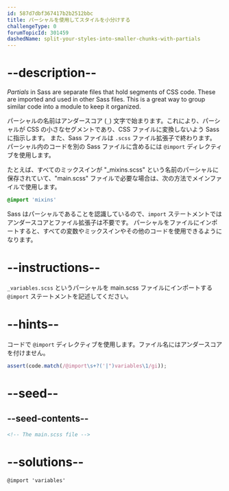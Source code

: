 ```yaml
---
id: 587d7dbf367417b2b2512bbc
title: パーシャルを使用してスタイルを小分けする
challengeType: 0
forumTopicId: 301459
dashedName: split-your-styles-into-smaller-chunks-with-partials
---
```


# --description--

<dfn>Partials</dfn> in Sass are separate files that hold segments of CSS code. These are imported and used in other Sass files. This is a great way to group similar code into a module to keep it organized.

パーシャルの名前はアンダースコア (`_`) 文字で始まります。これにより、パーシャルが CSS の小さなセグメントであり、CSS ファイルに変換しないよう Sass に指示します。 また、Sass ファイルは `.scss` ファイル拡張子で終わります。 パーシャル内のコードを別の Sass ファイルに含めるには `@import` ディレクティブを使用します。

たとえば、すべてのミックスインが "\_mixins.scss" という名前のパーシャルに保存されていて、"main.scss" ファイルで必要な場合は、次の方法でメインファイルで使用します。

```scss
@import 'mixins'
```

Sass はパーシャルであることを認識しているので、`import` ステートメントではアンダースコアとファイル拡張子は不要です。 パーシャルをファイルにインポートすると、すべての変数やミックスインやその他のコードを使用できるようになります。

# --instructions--

`_variables.scss` というパーシャルを main.scss ファイルにインポートする `@import` ステートメントを記述してください。

# --hints--

コードで `@import` ディレクティブを使用します。ファイル名にはアンダースコアを付けません。

```js
assert(code.match(/@import\s+?('|")variables\1/gi));
```

# --seed--

## --seed-contents--

```html
<!-- The main.scss file -->
```

# --solutions--

```html
@import 'variables'
```

